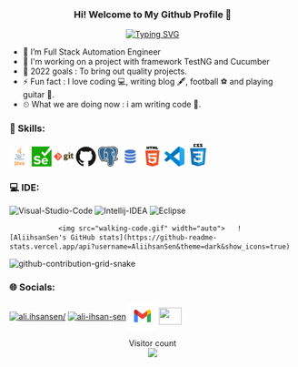 
<h3 align="center"> Hi! Welcome to My Github Profile 👋 </h3>

  
 <p align="center">
     <a href="https://git.io/typing-svg">
                <img src="https://readme-typing-svg.herokuapp.com?font=Fira+Code&pause=1000&width=435&lines=Full+Stack+Automation+Engineer!;Ali+%C4%B0hsan+%C5%9Een" alt="Typing SVG" /></a>
  </p>

- 🔭 I’m Full Stack Automation Engineer                                                                            
- 🌱 I'm working on a project with framework TestNG and Cucumber
- 💪 2022 goals : To bring out quality projects.
- ⚡ Fun fact : I love coding 💻, writing blog 🖋️, football ⚽ and playing guitar 🎸. 
- ⏲ What we are doing now : i am writing code 🚀.                                                                                                                                   

### 🚀 Skills:

[<img height="35" width="35" src="https://raw.githubusercontent.com/github/explore/5b3600551e122a3277c2c5368af2ad5725ffa9a1/topics/java/java.png">][java]
[<img height="35" width="35" src="https://raw.githubusercontent.com/github/explore/5b3600551e122a3277c2c5368af2ad5725ffa9a1/topics/selenium/selenium.png">][selenium]
<img height="35" width="35" src="https://raw.githubusercontent.com/github/explore/5b3600551e122a3277c2c5368af2ad5725ffa9a1/topics/git/git.png">
[<img height="35" width="35" src="https://raw.githubusercontent.com/github/explore/5b3600551e122a3277c2c5368af2ad5725ffa9a1/topics/github/github.png">][github]
[<img width="35" src="https://raw.githubusercontent.com/github/explore/80688e429a7d4ef2fca1e82350fe8e3517d3494d/topics/postgresql/postgresql.png" />][postgresql]
[<img width="35" src="https://raw.githubusercontent.com/github/explore/80688e429a7d4ef2fca1e82350fe8e3517d3494d/topics/sql/sql.png" />][sql]
[<img height="35" width="35" src="https://raw.githubusercontent.com/github/explore/5b3600551e122a3277c2c5368af2ad5725ffa9a1/topics/html/html.png">][html]
[<img width="35" src="https://raw.githubusercontent.com/github/explore/80688e429a7d4ef2fca1e82350fe8e3517d3494d/topics/visual-studio-code/visual-studio-code.png" />][vsCode]
<img src="https://raw.githubusercontent.com/devicons/devicon/master/icons/css3/css3-original-wordmark.svg" alt="css3" width="40" height="40" />


[vsCode]: https://code.visualstudio.com/
[java]: https://www.java.com/
[selenium]: https://www.selenium.dev/
[postgresql]: https://www.postgresql.org/
[sql]: https://www.w3schools.com/sql/
[html]: https://www.w3schools.com/html/
[github]: https://https://github.com/AliihsanSen


### 💻 IDE:
![Visual-Studio-Code](https://img.shields.io/badge/Visual_Studio_Code-0078D4?style=for-the-badge&logo=visual%20studio%20code&logoColor=white)
![Intellij-IDEA](https://img.shields.io/badge/IntelliJ_IDEA-000000.svg?style=for-the-badge&logo=intellij-idea&logoColor=white)
![Eclipse](https://img.shields.io/badge/Eclipse-2C2255?style=for-the-badge&logo=eclipse&logoColor=white
)



                <img src="walking-code.gif" width="auto">   ![AliihsanSen's GitHub stats](https://github-readme-stats.vercel.app/api?username=AliihsanSen&theme=dark&show_icons=true)



![github-contribution-grid-snake](https://user-images.githubusercontent.com/111094912/192098018-b1d8de39-fbc5-4831-aad0-177a57021cb1.gif)



### 🌐 Socials:
<a href="https://instagram.com/ali.ihsansen/" target="blank"><img align="center" src="https://raw.githubusercontent.com/rahuldkjain/github-profile-readme-generator/master/src/images/icons/Social/instagram.svg" alt="ali.ihsansen/" height="30" width="40" /></a> 
<a href="https://www.linkedin.com/in/ali-ihsan-sen/" target="blank"><img align="center" src="https://raw.githubusercontent.com/rahuldkjain/github-profile-readme-generator/master/src/images/icons/Social/linked-in-alt.svg" alt="ali-ihsan-şen" height="30" width="40" /></a>
<a href="mailto:av.aliihsansen@gmail.com" target="blank"><img align="center" src="https://github.com/timche/gmail-desktop/blob/main/media/icon.svg" alt="Ali İhsan Şen" height="50" width="50" /></a>
<a href="https://app.patika.dev/ihsansen" target="blank" rel=”noopener”><img align="center" src="https://global-uploads.webflow.com/6097e0eca1e87557da031fef/609859a191abe5d64b17fed3_Patika%20logo-p-500.png" height="30" width="40" /></a>



  <p align="center"> 
  Visitor count<br>
   <img src="https://profile-counter.glitch.me/AliihsanSen/count.svg" />
</p>
